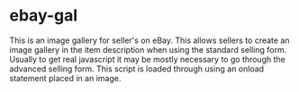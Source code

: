 # ebay-gal
This is an image gallery for seller's on eBay. This allows sellers to create an image gallery in the item description when using the standard selling form. Usually to get real javascript it may be mostly necessary to go through the advanced selling form. This script is loaded through using an onload statement placed in an image.
